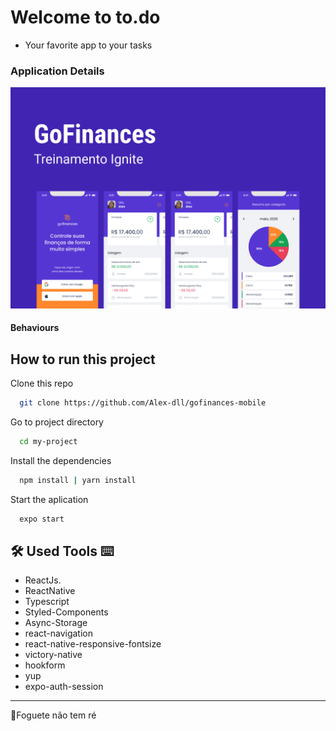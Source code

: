 # Welcome to to.do

- Your favorite app to your tasks

### Application Details

![Capa](https://github.com/Alex-dll/gofinances-mobile/blob/main/public/Capa.png?raw=true)

#### Behaviours

## How to run this project

Clone this repo

```bash
  git clone https://github.com/Alex-dll/gofinances-mobile
```

Go to project directory

```bash
  cd my-project
```

Install the dependencies

```bash
  npm install | yarn install
```

Start the aplication

```bash
  expo start
```

## 🛠 Used Tools ⌨

- ReactJs.
- ReactNative
- Typescript
- Styled-Components
- Async-Storage
- react-navigation
- react-native-responsive-fontsize
- victory-native
- hookform
- yup
- expo-auth-session

---

🚀Foguete não tem ré
